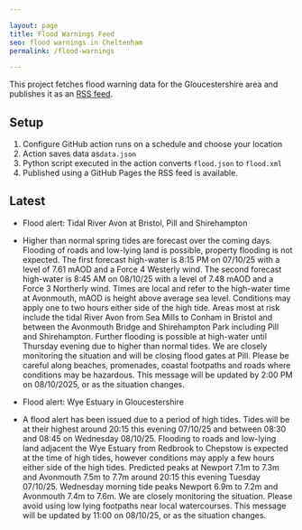 ```yaml
---

layout: page
title: Flood Warnings Feed
seo: flood warnings in Cheltenham
permalink: /flood-warnings

---
```


This project fetches flood warning data for the Gloucestershire area and publishes it as an [RSS feed](/flood.xml).

## Setup

1. Configure GitHub action runs on a schedule and choose your location
2. Action saves data as`data.json`
3. Python script executed in the action converts `flood.json` to `flood.xml`
4. Published using a GitHub Pages the RSS feed is available.

## Latest

<!-- flood_marker starts -->
- Flood alert: Tidal River Avon at Bristol, Pill and Shirehampton
- Higher than normal spring tides are forecast over the coming days. Flooding of roads and low-lying land is possible, property flooding is not expected.
The first forecast high-water is 8:15 PM on 07/10/25 with a level of 7.61 mAOD and a Force 4 Westerly wind. The second forecast high-water is 8:45 AM on 08/10/25 with a level of 7.48 mAOD and a Force 3 Northerly wind. Times are local and refer to the high-water time at Avonmouth, mAOD is height above average sea level. Conditions may apply one to two hours either side of the high tide. 
Areas most at risk include the tidal River Avon from Sea Mills to Conham in Bristol and between the Avonmouth Bridge and Shirehampton Park including Pill and Shirehampton.
Further flooding is possible at high-water until Thursday evening due to higher than normal tides. We are closely monitoring the situation and will be closing flood gates at Pill.
Please be careful along beaches, promenades, coastal footpaths and roads where conditions may be hazardous.
This message will be updated by 2:00 PM on 08/10/2025, or as the situation changes.

- Flood alert: Wye Estuary in Gloucestershire
-  A flood alert has been issued due to a period of high tides. Tides will be at their highest around 20:15 this evening 07/10/25 and between 08:30 and 08:45 on Wednesday 08/10/25. Flooding to roads and low-lying land adjacent the Wye Estuary from Redbrook to Chepstow is expected at the time of high tides, however conditions may apply a few hours either side of the high tides. Predicted peaks at Newport 7.1m to 7.3m and Avonmouth 7.5m to 7.7m around 20:15 this evening Tuesday 07/10/25. Wednesday morning tide peaks Newport 6.9m to 7.2m and Avonmouth 7.4m to 7.6m. We are closely monitoring the situation. Please avoid using low lying footpaths near local watercourses. This message will be updated by 11:00 on 08/10/25, or as the situation changes.

<!-- flood_marker ends -->